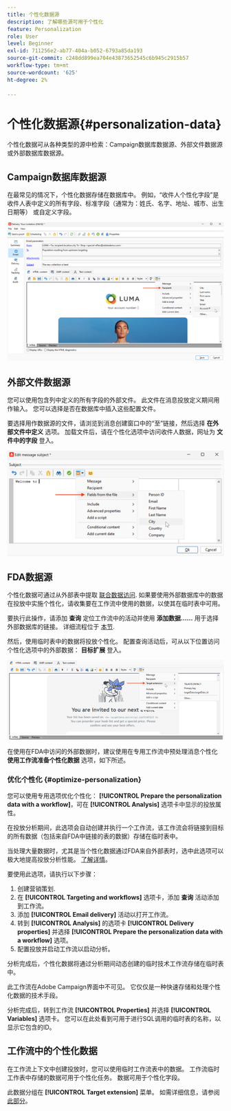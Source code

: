 ```yaml
---
title: 个性化数据源
description: 了解哪些源可用于个性化
feature: Personalization
role: User
level: Beginner
exl-id: 711256e2-ab77-404a-b052-6793a85da193
source-git-commit: c248dd899ea704e43873652545c6b945c2915b57
workflow-type: tm+mt
source-wordcount: '625'
ht-degree: 2%

---
```


# 个性化数据源{#personalization-data}

个性化数据可从各种类型的源中检索：Campaign数据库数据源、外部文件数据源或外部数据库数据源。

## Campaign数据库数据源

在最常见的情况下，个性化数据存储在数据库中。 例如，“收件人个性化字段”是收件人表中定义的所有字段、标准字段（通常为：姓氏、名字、地址、城市、出生日期等） 或自定义字段。

![电子邮件中的营销活动个性化字段](assets/perso-campaign-datasource.png)


## 外部文件数据源

您可以使用包含列中定义的所有字段的外部文件。 此文件在消息投放定义期间用作输入。 您可以选择是否在数据库中插入这些配置文件。

要选择用作数据源的文件，请浏览到消息创建窗口中的“至”链接，然后选择 **在外部文件中定义** 选项。 加载文件后，请在个性化选项中访问收件人数据，网址为 **文件中的字段** 登入。

![来自文件的个性化数据](assets/perso-from-file.png)


## FDA数据源

个性化数据可通过从外部表中提取 [联合数据访问](../connect/fda.md).  如果要使用外部数据库中的数据在投放中实施个性化，请收集要在工作流中使用的数据，以使其在临时表中可用。

要执行此操作，请添加 **查询** 定位工作流中的活动并使用 **添加数据……** 用于选择外部数据库的链接。 详细流程位于 [本节](../../automation/workflow/query.md#adding-data).

然后，使用临时表中的数据将投放个性化。 配置查询活动后，可从以下位置访问个性化选项中的外部数据： **目标扩展** 登入。

![来自外部数据库的个性化数据](assets/perso-external-db.png)

在使用在FDA中访问的外部数据时，建议使用在专用工作流中预处理消息个性化 **使用工作流准备个性化数据** 选项，如下所述。

### 优化个性化 {#optimize-personalization}

您可以使用专用选项优化个性化： **[!UICONTROL Prepare the personalization data with a workflow]**，可在 **[!UICONTROL Analysis]** 选项卡中显示的投放属性。

在投放分析期间，此选项会自动创建并执行一个工作流，该工作流会将链接到目标的所有数据（包括来自FDA中链接的表的数据）存储在临时表中。

当处理大量数据时，尤其是当个性化数据通过FDA来自外部表时，选中此选项可以极大地提高投放分析性能。 [了解详情](../connect/fda.md)。

要使用此选项，请执行以下步骤：

1. 创建营销策划.
1. 在 **[!UICONTROL Targeting and workflows]** 选项卡，添加 **查询** 活动添加到工作流。
1. 添加 **[!UICONTROL Email delivery]** 活动以打开工作流。
1. 转到 **[!UICONTROL Analysis]** 的选项卡 **[!UICONTROL Delivery properties]** 并选择 **[!UICONTROL Prepare the personalization data with a workflow]** 选项。
1. 配置投放并启动工作流以启动分析。

分析完成后，个性化数据将通过分析期间动态创建的临时技术工作流存储在临时表中。

此工作流在Adobe Campaign界面中不可见。 它仅仅是一种快速存储和处理个性化数据的技术手段。

分析完成后，转到工作流 **[!UICONTROL Properties]** 并选择 **[!UICONTROL Variables]** 选项卡。 您可以在此处看到可用于进行SQL调用的临时表的名称，以显示它包含的ID。

## 工作流中的个性化数据

在工作流上下文中创建投放时，您可以使用临时工作流表中的数据。 工作流临时工作表中存储的数据可用于个性化任务。 数据可用于个性化字段。

此数据分组在 **[!UICONTROL Target extension]** 菜单。 如需详细信息，请参阅[此部分](../../automation/workflow/use-workflow-data.md#target-data)。
